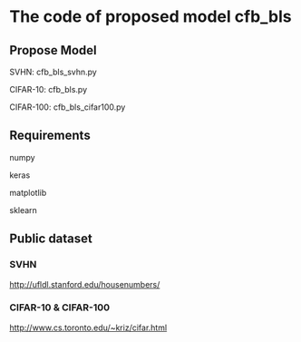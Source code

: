 # The code of proposed model cfb_bls

## Propose Model

SVHN: cfb_bls_svhn.py

CIFAR-10: cfb_bls.py

CIFAR-100: cfb_bls_cifar100.py

## Requirements

numpy

keras

matplotlib

sklearn

## Public dataset

### SVHN

http://ufldl.stanford.edu/housenumbers/

### CIFAR-10 & CIFAR-100

http://www.cs.toronto.edu/~kriz/cifar.html

